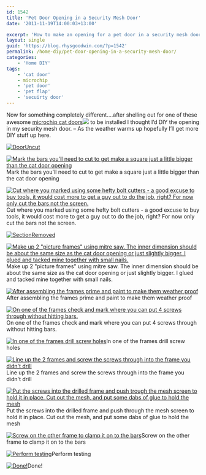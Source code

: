 ```yaml
---
id: 1542
title: 'Pet Door Opening in a Security Mesh Door'
date: '2011-11-19T14:00:03+13:00'

excerpt: 'How to make an opening for a pet door in a security mesh door'
layout: single
guid: 'https://blog.rhysgoodwin.com/?p=1542'
permalink: /home-diy/pet-door-opening-in-a-security-mesh-door/
categories:
    - 'Home DIY'
tags:
    - 'cat door'
    - microchip
    - 'pet door'
    - 'pet flap'
    - 'secuirty door'
---
```


Now for something completely different….after shelling out for one of these awesome [microchip cat doors](http://www.amazon.com/gp/product/B003EGIM3O/ref=as_li_tf_tl?ie=UTF8&tag=blogrhysgoodw-20&linkCode=as2&camp=217145&creative=399373&creativeASIN=B003EGIM3O)![](https://www.assoc-amazon.com/e/ir?t=blogrhysgoodw-20&l=as2&o=1&a=B003EGIM3O&camp=217145&creative=399373) to be installed I thought I’d DIY the opening in my security mesh door. – As the weather warms up hopefully I’ll get more DIY stuff up here.

[![](/content/uploads/2011/10/DoorUncut.jpg "DoorUncut")](/content/uploads/2011/10/DoorUncut.jpg)

[![Mark the bars you'll need to cut to get make a square just a little bigger than the cat door opening](/content/uploads/2011/10/MarkSquare.jpg "MarkSquare")](/content/uploads/2011/10/MarkSquare.jpg)Mark the bars you'll need to cut to get make a square just a little bigger than the cat door opening

[![Cut where you marked using some hefty bolt cutters - a good excuse to buy tools, it would cost more to get a guy out to do the job, right? For now only cut the bars not the screen.](/content/uploads/2011/10/Cut.jpg "Cut")](/content/uploads/2011/10/Cut.jpg)Cut where you marked using some hefty bolt cutters - a good excuse to buy tools, it would cost more to get a guy out to do the job, right? For now only cut the bars not the screen.

[![](/content/uploads/2011/10/SectionRemoved.jpg "SectionRemoved")](/content/uploads/2011/10/SectionRemoved.jpg)

[![Make up 2  "picture frames" using mitre saw. The inner dimension should be about the same size as the cat door opening or just slightly bigger. I glued and tacked mine together with small nails.](/content/uploads/2011/10/CutPictureFrame.jpg "CutPictureFrame")](/content/uploads/2011/10/CutPictureFrame.jpg)Make up 2 "picture frames" using mitre saw. The inner dimension should be about the same size as the cat door opening or just slightly bigger. I glued and tacked mine together with small nails.

[![After assembling the frames prime and paint to make them weather proof](/content/uploads/2011/10/GlueThenPaint.jpg "GlueThenPaint")](/content/uploads/2011/10/GlueThenPaint.jpg)After assembling the frames prime and paint to make them weather proof

[![On one of the frames check and mark where you can put 4 screws through without hitting bars.](/content/uploads/2011/10/CheckScrewPlacement.jpg "CheckScrewPlacement")](/content/uploads/2011/10/CheckScrewPlacement.jpg)On one of the frames check and mark where you can put 4 screws through without hitting bars.

[![In one of the frames drill screw holes](/content/uploads/2011/10/DrillScrewHoles.jpg "DrillScrewHoles")](/content/uploads/2011/10/DrillScrewHoles.jpg)In one of the frames drill screw holes

[![Line up the 2 frames and screw the screws through into the frame you didn't drill](/content/uploads/2011/10/LineUpScrews.jpg "LineUpScrews")](/content/uploads/2011/10/LineUpScrews.jpg)Line up the 2 frames and screw the screws through into the frame you didn't drill

[![Put the screws into the drilled frame and push trough the mesh screen to hold it in place. Cut out the mesh, and put some dabs of glue to hold the mesh](/content/uploads/2011/10/CutAndGlueMesh.jpg "CutAndGlueMesh")](/content/uploads/2011/10/CutAndGlueMesh.jpg)Put the screws into the drilled frame and push through the mesh screen to hold it in place. Cut out the mesh, and put some dabs of glue to hold the mesh

[![Screw on the other frame to clamp it on to the bars](/content/uploads/2011/10/ScrewFramesTogether.jpg "ScrewFramesTogether")](/content/uploads/2011/10/ScrewFramesTogether.jpg)Screw on the other frame to clamp it on to the bars

[![Perform testing](/content/uploads/2011/10/Mista6.jpg "Mista6")](/content/uploads/2011/10/Mista6.jpg)Perform testing

[![Done!](/content/uploads/2011/10/Done.jpg "Done")](/content/uploads/2011/10/Done.jpg)Done!

